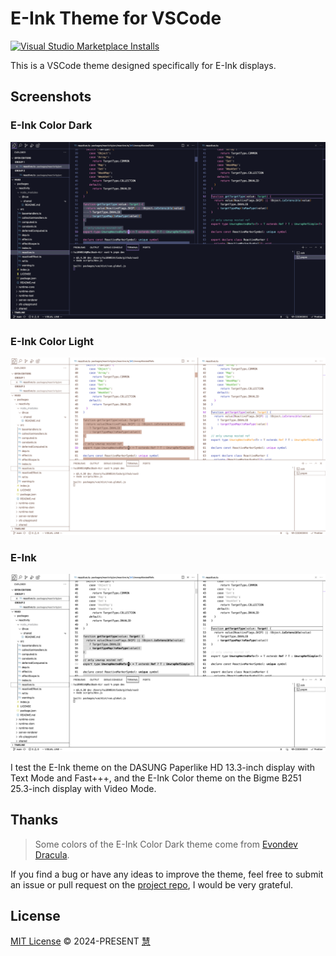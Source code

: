 # E-Ink Theme for VSCode

<a href="https://marketplace.visualstudio.com/items?itemName=hui890514.vscode-theme-e-ink" target="_blank"><img alt="Visual Studio Marketplace Installs" src="https://img.shields.io/visual-studio-marketplace/i/hui890514.vscode-theme-e-ink?logo=visual-studio-code&logoColor=ffffff&label=E-Ink%20Theme&labelColor=000000&color=dddddd" /></a>

This is a VSCode theme designed specifically for E-Ink displays.

## Screenshots

### E-Ink Color Dark

![e-ink-color-dark](./screenshots/e-ink-color-dark.png)

### E-Ink Color Light

![e-ink-color-light](./screenshots/e-ink-color-light.png)

### E-Ink

![e-ink](./screenshots/e-ink.png)

I test the E-Ink theme on the DASUNG Paperlike HD 13.3-inch display with Text Mode and Fast+++, and the E-Ink Color theme on the Bigme B251 25.3-inch display with Video Mode.

## Thanks

> Some colors of the E-Ink Color Dark theme come from [Evondev Dracula](https://marketplace.visualstudio.com/items?itemName=evondev.dracula-high-contrast).

If you find a bug or have any ideas to improve the theme, feel free to submit an issue or pull request on the [project repo](https://github.com/hui890514/vscode-theme-e-ink), I would be very grateful.

## License

[MIT License](https://github.com/hui890514/vscode-theme-e-ink/blob/main/LICENSE) © 2024-PRESENT [慧](https://github.com/hui890514)
